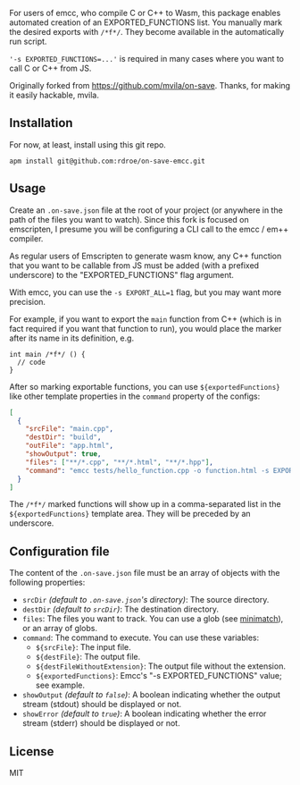 For users of emcc, who compile C or C++ to Wasm, this package enables automated creation of an EXPORTED_FUNCTIONS list. You manually mark the desired exports with `/*f*/`. They become available in the automatically run script.

`'-s EXPORTED_FUNCTIONS=...'` is required in many cases where you want to call C or C++ from JS.  

Originally forked from https://github.com/mvila/on-save.
Thanks, for making it easily hackable, mvila.

## Installation
For now, at least, install using this git repo.
```
apm install git@github.com:rdroe/on-save-emcc.git
```

## Usage

Create an `.on-save.json` file at the root of your project (or anywhere in the path of the files you want to watch). Since this fork is focused on emscripten, I presume you will be configuring a CLI call to the emcc / em++ compiler.

As regular users of Emscripten to generate wasm know, any C++ function that you want to be callable from JS must be added (with a prefixed underscore) to the "EXPORTED_FUNCTIONS" flag argument.

With emcc, you can use the `-s EXPORT_ALL=1` flag, but you may want more precision.

For example, if you want to export the `main` function from C++ (which is in fact required if you want that function to run), you would place the marker after its name in its definition, e.g.

```
int main /*f*/ () {
  // code
}
```

After so marking exportable functions, you can use `${exportedFunctions}` like other template properties in the `command` property of the configs:

```json
[
  {
    "srcFile": "main.cpp",
    "destDir": "build",
    "outFile": "app.html",
    "showOutput": true,
    "files": ["**/*.cpp", "**/*.html", "**/*.hpp"],
    "command": "emcc tests/hello_function.cpp -o function.html -s EXPORTED_FUNCTIONS='[${exportedFunctions}]'"
  }
]
```

The `/*f*/` marked functions will show up in a comma-separated list in the `${exportedFunctions}` template area. They will be preceded by an underscore.

## Configuration file

The content of the `.on-save.json` file must be an array of objects with the following properties:

* `srcDir` _(default to `.on-save.json`'s directory)_: The source directory.
* `destDir` _(default to `srcDir`)_: The destination directory.
* `files`: The files you want to track. You can use a glob (see [minimatch](https://github.com/isaacs/minimatch)), or an array of globs.
* `command`: The command to execute. You can use these variables:
  * `${srcFile}`: The input file.
  * `${destFile}`: The output file.
  * `${destFileWithoutExtension}`: The output file without the extension.
  * `${exportedFunctions}`: Emcc's "-s EXPORTED_FUNCTIONS" value; see example.
* `showOutput` _(default to `false`)_: A boolean indicating whether the output stream (stdout) should be displayed or not.
* `showError` _(default to `true`)_: A boolean indicating whether the error stream (stderr) should be displayed or not.

## License

MIT
